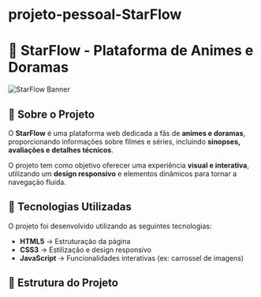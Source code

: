 # projeto-pessoal-StarFlow
# 🌟 StarFlow - Plataforma de Animes e Doramas  

![StarFlow Banner](./img-2/banner.jpg)  

## 📌 Sobre o Projeto  
O **StarFlow** é uma plataforma web dedicada a fãs de **animes e doramas**, proporcionando informações sobre filmes e séries, incluindo **sinopses, avaliações e detalhes técnicos**.  

O projeto tem como objetivo oferecer uma experiência **visual e interativa**, utilizando um **design responsivo** e elementos dinâmicos para tornar a navegação fluida.  

## 🚀 Tecnologias Utilizadas  
O projeto foi desenvolvido utilizando as seguintes tecnologias:  

- **HTML5** → Estruturação da página  
- **CSS3** → Estilização e design responsivo  
- **JavaScript** → Funcionalidades interativas (ex: carrossel de imagens)  

## 📂 Estrutura do Projeto  

